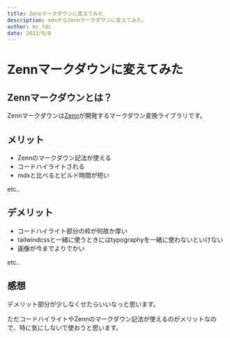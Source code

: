 ```yaml
---
title: Zennマークダウンに変えてみた
description: mdxからZennマークダウンに変えてみた。
author: mc_fdc
date: 2022/9/8
---
```


# Zennマークダウンに変えてみた

## Zennマークダウンとは？

Zennマークダウンは[Zenn](https://zenn.dev)が開発するマークダウン変換ライブラリです。

## メリット

* Zennのマークダウン記法が使える
* コードハイライトされる
* mdxと比べるとビルド時間が短い

etc..

## デメリット

* コードハイライト部分の枠が何故か厚い
* tailwindcssと一緒に使うときにはtypographyを一緒に使わないといけない
* 画像が今までよりでかい

etc..

## 感想

デメリット部分が少しなくせたらいいなっと思います。

ただコードハイライトやZennのマークダウン記法が使えるのがメリットなので、特に気にしないで使おうと思います。